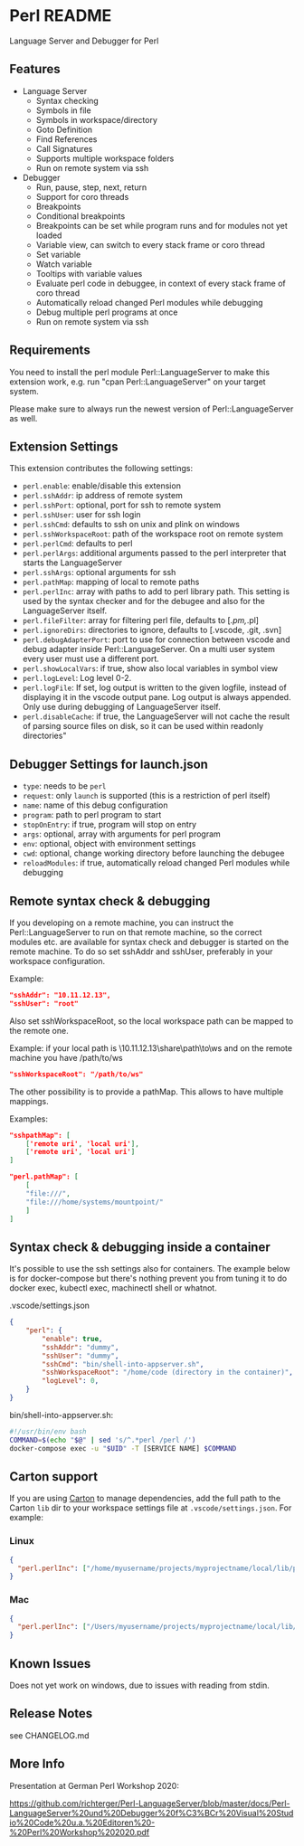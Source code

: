 # Perl README

Language Server and Debugger for Perl

## Features

* Language Server
  * Syntax checking
  * Symbols in file
  * Symbols in workspace/directory
  * Goto Definition
  * Find References
  * Call Signatures
  * Supports multiple workspace folders
  * Run on remote system via ssh
* Debugger
  * Run, pause, step, next, return
  * Support for coro threads
  * Breakpoints 
  * Conditional breakpoints
  * Breakpoints can be set while program runs and for modules not yet loaded
  * Variable view, can switch to every stack frame or coro thread
  * Set variable
  * Watch variable
  * Tooltips with variable values
  * Evaluate perl code in debuggee, in context of every stack frame of coro thread
  * Automatically reload changed Perl modules while debugging
  * Debug multiple perl programs at once
  * Run on remote system via ssh


## Requirements

You need to install the perl module Perl::LanguageServer to make this extension work,
e.g. run "cpan Perl::LanguageServer" on your target system.

Please make sure to always run the newest version of Perl::LanguageServer as well.

## Extension Settings


This extension contributes the following settings:

* `perl.enable`: enable/disable this extension
* `perl.sshAddr`: ip address of remote system
* `perl.sshPort`: optional, port for ssh to remote system
* `perl.sshUser`: user for ssh login
* `perl.sshCmd`: defaults to ssh on unix and plink on windows
* `perl.sshWorkspaceRoot`: path of the workspace root on remote system
* `perl.perlCmd`: defaults to perl
* `perl.perlArgs`: additional arguments passed to the perl interpreter that starts the LanguageServer
* `perl.sshArgs`: optional arguments for ssh
* `perl.pathMap`: mapping of local to remote paths
* `perl.perlInc`: array with paths to add to perl library path. This setting is used by the syntax checker and for the debugee and also for the LanguageServer itself.
* `perl.fileFilter`: array for filtering perl file, defaults to [*.pm,*.pl]
* `perl.ignoreDirs`: directories to ignore, defaults to [.vscode, .git, .svn]
* `perl.debugAdapterPort`: port to use for connection between vscode and debug adapter inside Perl::LanguageServer. On a multi user system every user must use a different port.
* `perl.showLocalVars`: if true, show also local variables in symbol view
* `perl.logLevel`: Log level 0-2.
* `perl.logFile`: If set, log output is written to the given logfile, instead of displaying it in the vscode output pane. Log output is always appended. Only use during debugging of LanguageServer itself.
* `perl.disableCache`: if true, the LanguageServer will not cache the result of parsing source files on disk, so it can be used within readonly directories"

## Debugger Settings for launch.json

* `type`: needs to be `perl`
* `request`: only `launch` is supported (this is a restriction of perl itself)
* `name`: name of this debug configuration
* `program`: path to perl program to start
* `stopOnEntry`: if true, program will stop on entry
* `args`:   optional, array with arguments for perl program
* `env`:    optional, object with environment settings 
* `cwd`:    optional, change working directory before launching the debugee
* `reloadModules`: if true, automatically reload changed Perl modules while debugging

## Remote syntax check & debugging

If you developing on a remote machine, you can instruct the Perl::LanguageServer to
run on that remote machine, so the correct modules etc. are available for syntax check and debugger is started on the remote machine.
To do so set sshAddr and sshUser, preferably in your workspace configuration.

Example:

```json
"sshAddr": "10.11.12.13",
"sshUser": "root"
```

Also set sshWorkspaceRoot, so the local workspace path can be mapped to the remote one.

Example: if your local path is \\10.11.12.13\share\path\to\ws and on the remote machine you have /path/to/ws

```json
"sshWorkspaceRoot": "/path/to/ws"
```

The other possibility is to provide a pathMap. This allows to have multiple mappings.

Examples:

```json
"sshpathMap": [
    ['remote uri', 'local uri'],
    ['remote uri', 'local uri']
]

"perl.pathMap": [
    [
	"file:///",
	"file:///home/systems/mountpoint/"
    ]
]
```

## Syntax check & debugging inside a container

It's possible to use the ssh settings also for containers. The example below is for docker-compose but there's nothing prevent you from tuning it to do docker exec, kubectl exec, machinectl shell or whatnot.

.vscode/settings.json

```json
{
    "perl": {
        "enable": true,
        "sshAddr": "dummy",
        "sshUser": "dummy",
        "sshCmd": "bin/shell-into-appserver.sh",
        "sshWorkspaceRoot": "/home/code (directory in the container)",
        "logLevel": 0,
    }
}
```

bin/shell-into-appserver.sh:

```bash
#!/usr/bin/env bash
COMMAND=$(echo "$@" | sed 's/^.*perl /perl /')
docker-compose exec -u "$UID" -T [SERVICE NAME] $COMMAND
```

## Carton support

If you are using [Carton](https://metacpan.org/pod/Carton) to manage dependencies, add the full path to the Carton `lib` dir to your workspace settings file at `.vscode/settings.json`. For example:

### Linux

```json
{
  "perl.perlInc": ["/home/myusername/projects/myprojectname/local/lib/perl5"]
}
```

### Mac

```json
{
  "perl.perlInc": ["/Users/myusername/projects/myprojectname/local/lib/perl5"]
}
```

## Known Issues

Does not yet work on windows, due to issues with reading from stdin.

## Release Notes

see CHANGELOG.md

## More Info

Presentation at German Perl Workshop 2020:

https://github.com/richterger/Perl-LanguageServer/blob/master/docs/Perl-LanguageServer%20und%20Debugger%20f%C3%BCr%20Visual%20Studio%20Code%20u.a.%20Editoren%20-%20Perl%20Workshop%202020.pdf
